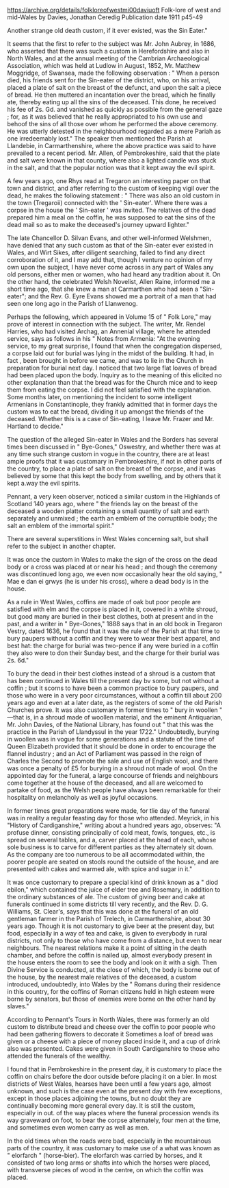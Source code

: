 
https://archive.org/details/folkloreofwestmi00daviuoft
Folk-lore of west and mid-Wales
by Davies, Jonathan Ceredig
Publication date 1911
p45-49

Another strange old death custom, if it ever existed, was the Sin Eater."

It seems that the first to refer to the subject was Mr. John Aubrey, in 1686, who asserted that there was such a custom in Herefordshire and also in North Wales, and at the annual meeting of the Cambrian Archaeological Association, which was held at Ludlow in August, 1852, Mr. Matthew Moggridge, of Swansea, made the following observation : " When a person died, his friends sent for the Sin-eater of the district, who, on his arrival, placed a plate of salt on the breast of the defunct, and upon the salt a piece of bread. He then muttered an incantation over the bread, which he finally ate, thereby eating up all the sins of the deceased. This done, he received his fee of 2s. Gd. and vanished as quickly as possible from the general gaze ; for, as it was believed that he really appropriated to his own use and behoof the sins of all those over whom he performed the above ceremony. He was utterly detested in the neighbourhood regarded as a mere Pariah as one irredeemably lost." The speaker then mentioned the Parish at Llandebie, in Carmarthenshire, where the above practice was said to have prevailed to a recent period. Mr. Allen, of Pembrokeshire, said that the plate and salt were known in that county, where also a lighted candle was stuck in the salt, and that the popular notion was that it kept away the evil spirit.

A few years ago, one Rhys read at Tregaron an interesting paper on that town and district, and after referring to the custom of keeping vigil over the dead, he makes the following statement : " There was also an old custom in the town (Tregaroii) connected with the ' Sin-eater'. Where there was a corpse in the house the ' Sin-eater ' was invited. The relatives of the dead prepared him a meal on the coffin, he was supposed to eat the sins of the dead mail so as to make the deceased's journey upward lighter."

The late Chancellor D. Silvan Evans, and other well-informed Welshmen, have denied that any such custom as that of the Sin-eater ever existed in Wales, and Wirt Sikes, after diligent searching, failed to find any direct corroboration of it, and I may add that, though I venture no opinion of my own upon the subject, I have never come across in any part of Wales any old persons, either men or women, who had heard any tradition about it. On the other hand, the celebrated Welsh Novelist, Allen Raine, informed me a short time ago, that she knew a man at Carmarthen who had seen a "Sin-eater"; and the Rev. G. Eyre Evans showed me a portrait of a man that had seen one long ago in the Parish of Llanwenog.

Perhaps the following, which appeared in Volume 15 of " Folk Lore," may prove of interest in connection with the subject. The writer, Mr. Rendel Harries, who had visited Archag, an Annenial village, where he attended service, says as follows in his " Notes from Armenia: "At the evening service, to my great surprise, I found that when the congregation dispersed, a corpse laid out for burial was lying in the midst of the building. It had, in fact , been brought in before we came, and was to lie in the Church in preparation for burial next day. I noticed that two large flat loaves of bread had been placed upon the body. Inquiry as to the meaning of this elicited no other explanation than that the bread was for the Church mice and to keep them from eating the corpse. I did not feel satisfied with the explanation. Some months later, on mentioning the incident to some intelligent Armenians in Constantinople, they frankly admitted that in former days the custom was to eat the bread, dividing it up amongst the friends of the deceased. Whether this is a case of Sin-eating, I leave Mr. Frazer and Mr. Hartland to decide."

The question of the alleged Sin-eater in Wales and the Borders has several times been discussed in " Bye-Gones," Oswestry, and whether there was at any time such strange custom in vogue in the country, there are at least ample proofs that it was customary in Pembrokeshire, if not in other parts of the country, to place a plate of salt on the breast of the corpse, and it was believed by some that this kept the body from swelling, and by others that it kept a.way the evil spirits.

Pennant, a very keen observer, noticed a similar custom in the Highlands of Scotland 140 years ago, where " the friends lay on the breast of the deceased a wooden platter containing a small quantity of salt and earth separately and unmixed ; the earth an emblem of the corruptible body; the salt an emblem of the immortal spirit."

There are several superstitions in West Wales concerning salt, but shall refer to the subject in another chapter.

It was once the custom in Wales to make the sign of the cross on the dead body or a cross was placed at or near his head ; and though the ceremony was discontinued long ago, we even now occasionally hear the old saying, " Mae e dan ei grwys (he is under his cross), where a dead body is in the house.

As a rule in West Wales, coffins are made of oak but poor people are satisfied with elm and the corpse is placed in it, covered in a white shroud, but good many are buried in their best clothes, both at present and in the past, and a writer in " Bye-Gones," 1888 says that in an old book in Tregaron Vestry, dated 1636, he found that it was the rule of the Parish at that time to bury paupers without a coffin and they were to wear their best apparel, and best hat: the charge for burial was two-pence if any were buried in a coffin they also were to don their Sunday best, and the charge for their burial was 2s. 6d."

To bury the dead in their best clothes instead of a shroud is a custom that has been continued in Wales till the present day bv some, but not without a coffin ; but it scorns to have been a common practice to bury paupers, and those who were in a very poor circumstances, without a coffin till about 200 years ago and even at a later date, as the registers of some of the old Parish Churches prove. It was also customary in former times to " bury in woollen " —that is, in a shroud made of woollen material, and the eminent Antiquarian, Mr. John Davies, of the National Library, has found out " that this was the practice in the Parish of Llandyssul in the year 1722." Undoubtedly, burying in woollen was in vogue for some generations and a statute of the time of Queen Elizabeth provided that it should be done in order to encourage the flannel industry ; and an Act of Parliament was passed in the reign of Charles the Second to promote the sale and use of English wool, and there was once a penalty of £5 for burying in a shroud not made of wool.
On the appointed day for the funeral, a large concourse of friends and neighbours come together at the house of the deceased, and all are welcomed to partake of food, as the Welsh people have always been remarkable for their hospitality on melancholy as well as joyful occasions.

In former times great preparations were made, for tlie day of the funeral was in reality a regular feasting day for those who attended. Meyrick, in his "History of Cardiganshire," writing about a hundred years ago, observes: "A profuse dinner, consisting principally of cold meat, fowls, tongues, etc., is spread on several tables, and a, carver placed at the head of each, whose sole business is to carve for different parties as they alternately sit down. As the company are too numerous to be all accommodated within, the poorer people are seated on stools round the outside of the house, and are presented with cakes and warmed ale, with spice and sugar in it."

It was once customary to prepare a special kind of drink known as a " diod ebilon," which contained the juice of elder tree and Rosemary, in addition to the ordinary substances of ale. The custom of giving beer and cake at funerals continued in some districts till very recently, and the Rev. D. G. Williams, St. Clear's, says that this was done at the funeral of an old gentleman farmer in the Parish of Trelech, in Carmarthenshire, about 30 years ago. Though it is not customary to give beer at the present day, but food, especially in a way of tea and cake, is given to everybody in rural districts, not only to those who have come from a distance, but even to near neighbours. The nearest relations make it a point of sitting in the death chamber, and before the coffin is nailed up, almost everybody present in the house enters the room to see the body and look on it with a sigh. Then Divine Service is conducted, at the close of which, the body is borne out of the house, by the nearest male relatives of the deceased, a custom introduced, undoubtedly, into Wales by the " Romans during their residence in this country, for the coffins of Roman citizens held in high esteem were borne by senators, but those of enemies were borne on the other hand by slaves."

According to Pennant's Tours in North Wales, there was formerly an old custom to distribute bread and cheese over the coffin to poor people who had been gathering flowers to decorate it Sometimes a loaf of bread was given or a cheese with a piece of money placed inside it, and a cup of drink also was presented. Cakes were given in South Cardiganshire to those who attended the funerals of the wealthy.

I found that in Pembrokeshire in the present day, it is customary to place the coffin on chairs before the door outside before placing it on a bier. In most districts of West Wales, hearses have been until a few years ago, almost unknown, and such is the case even at the present day with few exceptions, except in those places adjoining the towns, but no doubt they are continually becoming more general every day. It is still the custom, especially in out. of the way places where the funeral procession wends its way graveward on foot, to bear the corpse alternately, four men at the time, and sometimes even women carry as well as men.

In the old times when the roads were bad, especially in the mountainous parts of the country, it was customary to make use of a what was known as " elorfarch " (horse-bier). The elorfarch was carried by horses, and it consisted of two long arms or shafts into which the horses were placed, with transverse pieces of wood in the centre, on which the coffin was placed.
